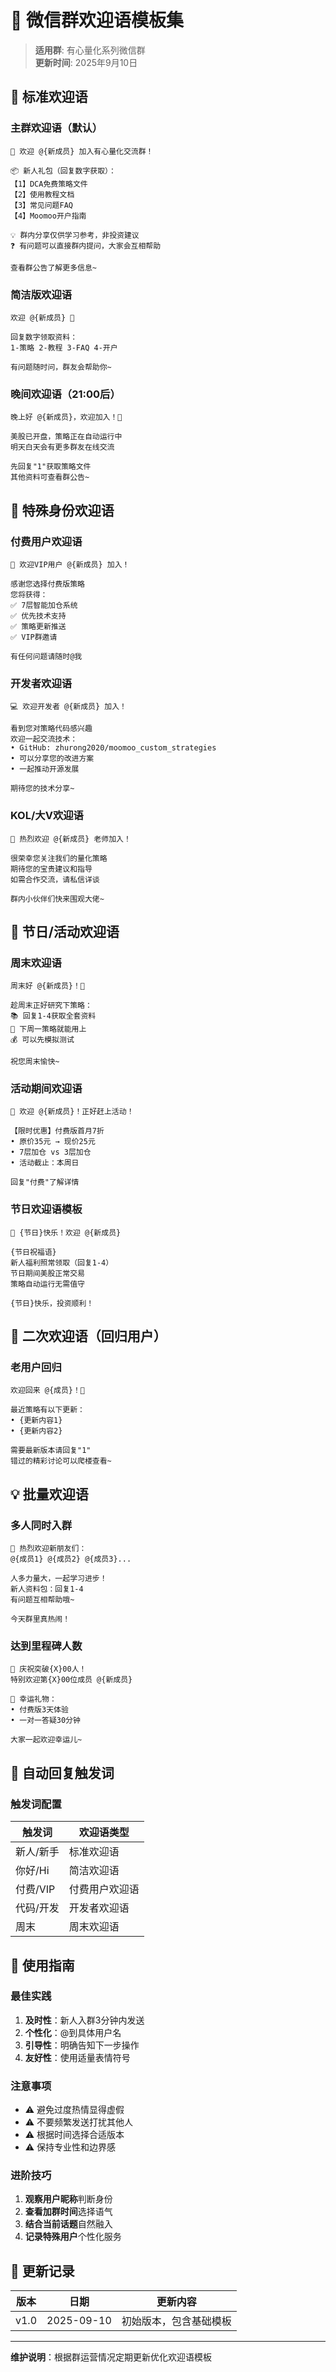 # 💬 微信群欢迎语模板集

> **适用群**: 有心量化系列微信群  
> **更新时间**: 2025年9月10日

## 🎯 标准欢迎语

### 主群欢迎语（默认）
```
🎉 欢迎 @{新成员} 加入有心量化交流群！

📦 新人礼包（回复数字获取）：
【1】DCA免费策略文件
【2】使用教程文档
【3】常见问题FAQ
【4】Moomoo开户指南

💡 群内分享仅供学习参考，非投资建议
❓ 有问题可以直接群内提问，大家会互相帮助

查看群公告了解更多信息~
```

### 简洁版欢迎语
```
欢迎 @{新成员} 👋

回复数字领取资料：
1-策略 2-教程 3-FAQ 4-开户

有问题随时问，群友会帮助你~
```

### 晚间欢迎语（21:00后）
```
晚上好 @{新成员}，欢迎加入！🌙

美股已开盘，策略正在自动运行中
明天白天会有更多群友在线交流

先回复"1"获取策略文件
其他资料可查看群公告~
```

## 🌟 特殊身份欢迎语

### 付费用户欢迎语
```
🌟 欢迎VIP用户 @{新成员} 加入！

感谢您选择付费版策略
您将获得：
✅ 7层智能加仓系统
✅ 优先技术支持
✅ 策略更新推送
✅ VIP群邀请

有任何问题请随时@我
```

### 开发者欢迎语
```
💻 欢迎开发者 @{新成员} 加入！

看到您对策略代码感兴趣
欢迎一起交流技术：
• GitHub: zhurong2020/moomoo_custom_strategies
• 可以分享您的改进方案
• 一起推动开源发展

期待您的技术分享~
```

### KOL/大V欢迎语
```
🎊 热烈欢迎 @{新成员} 老师加入！

很荣幸您关注我们的量化策略
期待您的宝贵建议和指导
如需合作交流，请私信详谈

群内小伙伴们快来围观大佬~
```

## 📅 节日/活动欢迎语

### 周末欢迎语
```
周末好 @{新成员}！🌈

趁周末正好研究下策略：
📚 回复1-4获取全套资料
🎯 下周一策略就能用上
💰 可以先模拟测试

祝您周末愉快~
```

### 活动期间欢迎语
```
🎁 欢迎 @{新成员}！正好赶上活动！

【限时优惠】付费版首月7折
• 原价35元 → 现价25元
• 7层加仓 vs 3层加仓
• 活动截止：本周日

回复"付费"了解详情
```

### 节日欢迎语模板
```
🏮 {节日}快乐！欢迎 @{新成员}

{节日祝福语}
新人福利照常领取（回复1-4）
节日期间美股正常交易
策略自动运行无需值守

{节日}快乐，投资顺利！
```

## 🔄 二次欢迎语（回归用户）

### 老用户回归
```
欢迎回来 @{成员}！👋

最近策略有以下更新：
• {更新内容1}
• {更新内容2}

需要最新版本请回复"1"
错过的精彩讨论可以爬楼查看~
```

## 💡 批量欢迎语

### 多人同时入群
```
🎉 热烈欢迎新朋友们：
@{成员1} @{成员2} @{成员3}...

人多力量大，一起学习进步！
新人资料包：回复1-4
有问题互相帮助哦~

今天群里真热闹！
```

### 达到里程碑人数
```
🎊 庆祝突破{X}00人！
特别欢迎第{X}00位成员 @{新成员}

🎁 幸运礼物：
• 付费版3天体验
• 一对一答疑30分钟

大家一起欢迎幸运儿~
```

## 🤖 自动回复触发词

### 触发词配置
| 触发词 | 欢迎语类型 |
|--------|-----------|
| 新人/新手 | 标准欢迎语 |
| 你好/Hi | 简洁欢迎语 |
| 付费/VIP | 付费用户欢迎语 |
| 代码/开发 | 开发者欢迎语 |
| 周末 | 周末欢迎语 |

## 📝 使用指南

### 最佳实践
1. **及时性**：新人入群3分钟内发送
2. **个性化**：@到具体用户名
3. **引导性**：明确告知下一步操作
4. **友好性**：使用适量表情符号

### 注意事项
- ⚠️ 避免过度热情显得虚假
- ⚠️ 不要频繁发送打扰其他人
- ⚠️ 根据时间选择合适版本
- ⚠️ 保持专业性和边界感

### 进阶技巧
1. **观察用户昵称**判断身份
2. **查看加群时间**选择语气
3. **结合当前话题**自然融入
4. **记录特殊用户**个性化服务

## 🔄 更新记录

| 版本 | 日期 | 更新内容 |
|------|------|----------|
| v1.0 | 2025-09-10 | 初始版本，包含基础模板 |

---

**维护说明**：根据群运营情况定期更新优化欢迎语模板